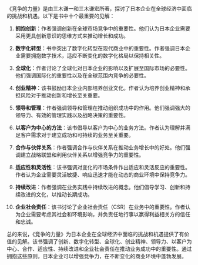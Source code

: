 《竞争的力量》是由三木谦一和三木谦宏所著，探讨了日本企业在全球经济中面临的挑战和机遇。以下是书中十个最重要的见解：

1. **拥抱创新**：作者强调创新在全球市场竞争中的重要性。他们认为日本企业需要采用更具创新意识的思维方式来推动增长和成功。

2. **数字化转型**：书中突出了数字化转型在现代商业中的重要性。作者强调日本企业需要拥抱数字技术，适应不断变化的数字化格局以保持相关性。

3. **全球化**：作者讨论了全球化对日本企业的影响以及扩展至国际市场的必要性。他们强调国际化的重要性以及在全球范围内竞争的必要性。

4. **创业精神**：该书鼓励日本企业内部培养创业文化。作者认为培养创业精神和承担风险对于推动创新和增长至关重要。

5. **领导和管理**：作者强调领导和管理在推动组织成功中的作用。他们强调强大的领导力、有效的管理实践以及战略决策的重要性。

6. **以客户为中心的方法**：该书倡导以客户为中心的业务方法。作者认为理解并满足客户需求对于建立成功和可持续的业务至关重要。

7. **合作与伙伴关系**：作者强调合作与伙伴关系在推动业务增长中的好处。他们强调建立战略联盟和利用伙伴关系以增强竞争力的重要性。

8. **适应性和灵活性**：该书强调对变化的市场条件作出适应和灵活反应的重要性。作者认为企业需要灵活敏捷、响应迅速才能在动态的商业环境中保持竞争力。

9. **持续改进**：作者强调在业务实践中持续改进的概念。他们倡导学习、创新和持续改进的文化，以推动长期成功。

10. **企业社会责任**：该书讨论了企业社会责任（CSR）在业务中的重要性。作者认为企业需要考虑其社会和环境影响，并负责任地行事以赢得利益相关方的信任和忠诚。

总的来说，《竞争的力量》为日本企业在全球经济中面临的挑战和机遇提供了有价值的见解。该书强调了创新、数字化转型、全球化、创业精神、领导力、以客户为中心、合作、适应性、持续改进和企业社会责任在推动业务成功中的重要性。通过拥抱这些原则，日本企业可以增强竞争力，在不断变化的商业环境中蓬勃发展。